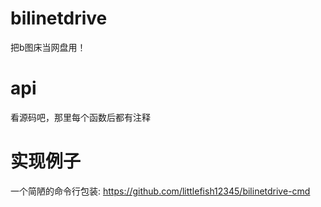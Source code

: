 # bilinetdrive
把b图床当网盘用！

# api
看源码吧，那里每个函数后都有注释

# 实现例子
一个简陋的命令行包装: https://github.com/littlefish12345/bilinetdrive-cmd